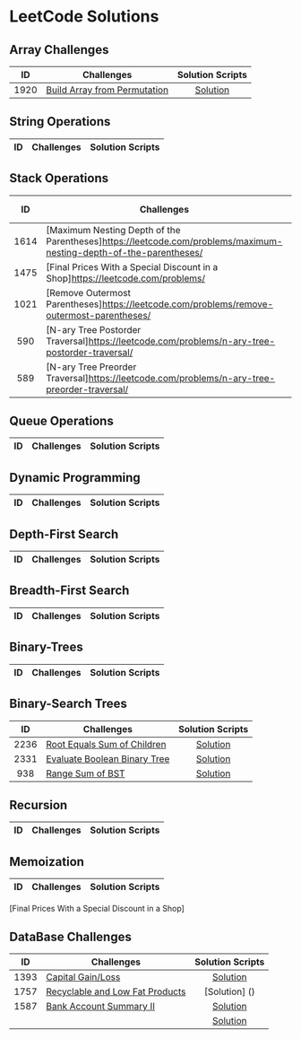 # LeetCode Solutions

## Array Challenges
ID | Challenges  | Solution Scripts |
|:------:|------------|:---------:|
| 1920 | [Build Array from Permutation](https://leetcode.com/problems/build-array-from-permutation/) |[Solution](01_SCRIPTS/Easy/07_easy_twitter_histogram_of_tweets.sql)

## String Operations
ID | Challenges  | Solution Scripts |
|:------:|------------|:---------:|

## Stack Operations
ID | Challenges  | Solution Scripts |
|:------:|------------|:---------:|
| 1614 | [Maximum Nesting Depth of the Parentheses]https://leetcode.com/problems/maximum-nesting-depth-of-the-parentheses/ | [Solution]
| 1475 | [Final Prices With a Special Discount in a Shop]https://leetcode.com/problems/ | [Solution]
| 1021 | [Remove Outermost Parentheses]https://leetcode.com/problems/remove-outermost-parentheses/ | [Solution]
| 590 | [N-ary Tree Postorder Traversal]https://leetcode.com/problems/n-ary-tree-postorder-traversal/ | [Solution]
| 589 | [N-ary Tree Preorder Traversal]https://leetcode.com/problems/n-ary-tree-preorder-traversal/ | [Solution]

## Queue Operations
ID | Challenges  | Solution Scripts |
|:------:|------------|:---------:|

## Dynamic Programming
ID | Challenges  | Solution Scripts |
|:------:|------------|:---------:|

## Depth-First Search
ID | Challenges  | Solution Scripts |
|:------:|------------|:---------:|

## Breadth-First Search
ID | Challenges  | Solution Scripts |
|:------:|------------|:---------:|

## Binary-Trees
ID | Challenges  | Solution Scripts |
|:------:|------------|:---------:|

## Binary-Search Trees
ID | Challenges  | Solution Scripts |
|:------:|------------|:---------:|
| 2236 | [Root Equals Sum of Children](https://leetcode.com/problems/root-equals-sum-of-children/) | [Solution](https://github.com/PrashanthSingaravelan/LeetCode/blob/main/Binary%20Tree/2236.%20Root%20Equals%20Sum%20of%20Children.py)
| 2331 | [Evaluate Boolean Binary Tree](https://leetcode.com/problems/evaluate-boolean-binary-tree/) | [Solution](https://github.com/PrashanthSingaravelan/LeetCode/blob/main/Binary%20Tree/2331.%20Evaluate%20Boolean%20Binary%20Tree.py)
| 938 | [Range Sum of BST](https://leetcode.com/problems/range-sum-of-bst/) | [Solution](https://github.com/PrashanthSingaravelan/LeetCode/blob/main/Binary%20Tree/938.%20Range%20Sum%20of%20BST.py)


## Recursion
ID | Challenges  | Solution Scripts |
|:------:|------------|:---------:|

## Memoization
ID | Challenges  | Solution Scripts |
|:------:|------------|:---------:|
[Final Prices With a Special Discount in a Shop]

## DataBase Challenges
ID | Challenges  | Solution Scripts |
|:------:|------------|:---------:|
| 1393 | [Capital Gain/Loss](https://leetcode.com/problems/capital-gainloss/) | [Solution](https://github.com/PrashanthSingaravelan/LeetCode/blob/main/SQL/Questions/1393.%20Capital%20Gain:Loss.sql)
| 1757 | [Recyclable and Low Fat Products](https://leetcode.com/problems/recyclable-and-low-fat-products/) | [Solution] ()
| 1587 | [Bank Account Summary II](https://leetcode.com/problems/bank-account-summary-ii/) | [Solution](https://github.com/PrashanthSingaravelan/LeetCode/blob/main/SQL/Questions/1587.%20Bank%20Account%20Summary%20II.sql)
| | []() | [Solution]()
